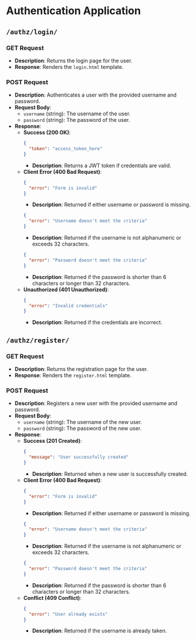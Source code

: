 # Authentication Application

## `/authz/login/`

### GET Request

- **Description**: Returns the login page for the user.
- **Response**: Renders the `login.html` template.

### POST Request

- **Description**: Authenticates a user with the provided username and password.
- **Request Body**: 
  - `username` (string): The username of the user.
  - `password` (string): The password of the user.
- **Response**:
  - **Success (200 OK)**:
    ```json
    {
      "token": "access_token_here"
    }
    ```
    - **Description**: Returns a JWT token if credentials are valid.
  - **Client Error (400 Bad Request)**:
    ```json
    {
      "error": "Form is invalid"
    }
    ```
    - **Description**: Returned if either username or password is missing.
    ```json
    {
      "error": "Username doesn't meet the criteria"
    }
    ```
    - **Description**: Returned if the username is not alphanumeric or exceeds 32 characters.
    ```json
    {
      "error": "Password doesn't meet the criteria"
    }
    ```
    - **Description**: Returned if the password is shorter than 6 characters or longer than 32 characters.
  - **Unauthorized (401 Unauthorized)**:
    ```json
    {
      "error": "Invalid credentials"
    }
    ```
    - **Description**: Returned if the credentials are incorrect.

## `/authz/register/`

### GET Request

- **Description**: Returns the registration page for the user.
- **Response**: Renders the `register.html` template.

### POST Request

- **Description**: Registers a new user with the provided username and password.
- **Request Body**:
  - `username` (string): The username of the new user.
  - `password` (string): The password of the new user.
- **Response**:
  - **Success (201 Created)**:
    ```json
    {
      "message": "User successfully created"
    }
    ```
    - **Description**: Returned when a new user is successfully created.
  - **Client Error (400 Bad Request)**:
    ```json
    {
      "error": "Form is invalid"
    }
    ```
    - **Description**: Returned if either username or password is missing.
    ```json
    {
      "error": "Username doesn't meet the criteria"
    }
    ```
    - **Description**: Returned if the username is not alphanumeric or exceeds 32 characters.
    ```json
    {
      "error": "Password doesn't meet the criteria"
    }
    ```
    - **Description**: Returned if the password is shorter than 6 characters or longer than 32 characters.
  - **Conflict (409 Conflict)**:
    ```json
    {
      "error": "User already exists"
    }
    ```
    - **Description**: Returned if the username is already taken.
